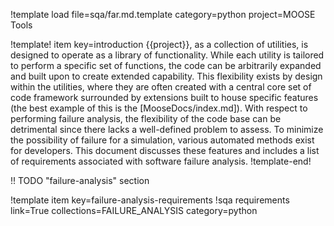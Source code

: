 !template load file=sqa/far.md.template category=python project=MOOSE Tools

!template! item key=introduction
{{project}}, as a collection of utilities, is designed to operate as a library of functionality. While
each utility is tailored to perform a specific set of functions, the code can be arbitrarily expanded
and built upon to create extended capability. This flexibility exists by design within the utilities,
where they are often created with a central core set of code framework surrounded by extensions built
to house specific features (the best example of this is the [MooseDocs/index.md]). With respect to
performing failure analysis, the flexibility of the code base can be detrimental since there lacks a
well-defined problem to assess. To minimize the possibility of failure for a simulation, various
automated methods exist for developers. This document discusses these features and includes a list
of requirements associated with software failure analysis.
!template-end!

!! TODO "failure-analysis" section

!template item key=failure-analysis-requirements
!sqa requirements link=True collections=FAILURE_ANALYSIS category=python
